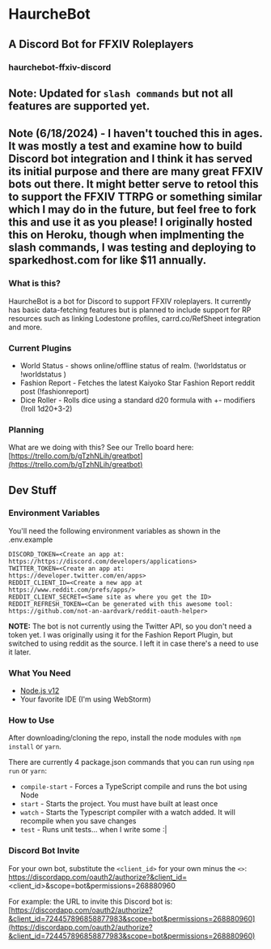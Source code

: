 # HaurcheBot
## A Discord Bot for FFXIV Roleplayers
### haurchebot-ffxiv-discord

## Note: Updated for `slash commands` but not all features are supported yet.
## Note (6/18/2024) - I haven't touched this in ages. It was mostly a test and examine how to build Discord bot integration and I think it has served its initial purpose and there are many great FFXIV bots out there. It might better serve to retool this to support the FFXIV TTRPG or something similar which I may do in the future, but feel free to fork this and use it as you please! I originally hosted this on Heroku, though when implmenting the slash commands, I was testing and deploying to sparkedhost.com for like $11 annually.

### What is this?
HaurcheBot is a bot for Discord to support FFXIV roleplayers. It currently has basic data-fetching features but is planned to include support for RP resources such as linking Lodestone profiles, carrd.co/RefSheet integration and more.

### Current Plugins
- World Status - shows online/offline status of realm. (!worldstatus or !worldstatus <realm>)
- Fashion Report - Fetches the latest Kaiyoko Star Fashion Report reddit post (!fashionreport)
- Dice Roller - Rolls dice using a standard d20 formula with +- modifiers (!roll 1d20+3-2)

### Planning
What are we doing with this? See our Trello board here: [https://trello.com/b/gTzhNLih/greatbot](https://trello.com/b/gTzhNLih/greatbot)

## Dev Stuff
### Environment Variables
You'll need the following environment variables as shown in the .env.example
```
DISCORD_TOKEN=<Create an app at: https://https://discord.com/developers/applications>
TWITTER_TOKEN=<Create an app at: https://developer.twitter.com/en/apps>
REDDIT_CLIENT_ID=<Create a new app at https://www.reddit.com/prefs/apps/>
REDDIT_CLIENT_SECRET=<Same site as where you get the ID>
REDDIT_REFRESH_TOKEN=<Can be generated with this awesome tool: https://github.com/not-an-aardvark/reddit-oauth-helper>
```

**NOTE:** The bot is not currently using the Twitter API, so you don't need a token yet. I was originally using it for the Fashion Report Plugin, but switched to using reddit as the source. I left it in case there's a need to use it later.

### What You Need
- [Node.js v12](https://nodejs.org/en/download/)
- Your favorite IDE (I'm using WebStorm)

### How to Use
After downloading/cloning the repo, install the node modules with `npm install` or `yarn`.

There are currently 4 package.json commands that you can run using `npm run` or `yarn`:
- `compile-start` - Forces a TypeScript compile and runs the bot using Node
- `start` - Starts the project. You must have built at least once
- `watch` - Starts the Typescript compiler with a watch added. It will recompile when you save changes
- `test` - Runs unit tests... when I write some :|

### Discord Bot Invite
For your own bot, substitute the `<client_id>` for your own minus the `<>`: https://discordapp.com/oauth2/authorize?&client_id=<client_id>&scope=bot&permissions=268880960

For example: the URL to invite this Discord bot is: [https://discordapp.com/oauth2/authorize?&client_id=724457896858877983&scope=bot&permissions=268880960](https://discordapp.com/oauth2/authorize?&client_id=724457896858877983&scope=bot&permissions=268880960)
